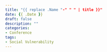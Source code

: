 ```yaml
---
title: "{{ replace .Name "-" " " | title }}"
date: {{ .Date }}
draft: false
description: ""
categories:
- Conference
tags:
- Social Vulnerability
---
```

